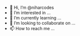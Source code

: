 - 👋 Hi, I’m @niharcodes
- 👀 I’m interested in ...
- 🌱 I’m currently learning ...
- 💞️ I’m looking to collaborate on ...
- 📫 How to reach me ...

<!---
niharcodes/niharcodes is a ✨ special ✨ repository because its `README.md` (this file) appears on your GitHub profile.
You can click the Preview link to take a look at your changes.
--->
